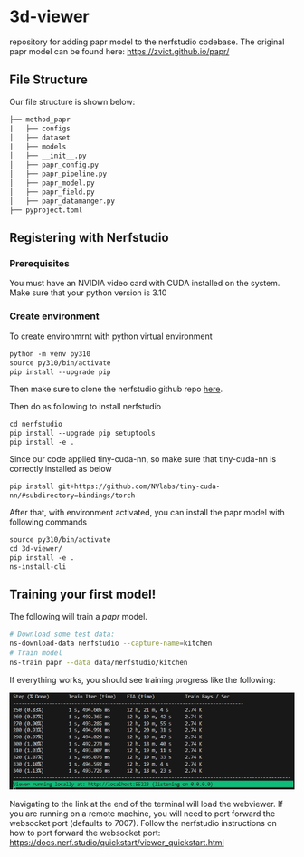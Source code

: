 # 3d-viewer
repository for adding papr model to the nerfstudio codebase. The original papr model can be found here: https://zvict.github.io/papr/

## File Structure
Our file structure is shown below:

```
├── method_papr
|   ├── configs
│   ├── dataset
|   ├── models
│   ├── __init__.py
│   ├── papr_config.py
│   ├── papr_pipeline.py 
│   ├── papr_model.py 
│   ├── papr_field.py 
│   ├── papr_datamanger.py 
├── pyproject.toml
```

## Registering with Nerfstudio
### Prerequisites

You must have an NVIDIA video card with CUDA installed on the system. Make sure that your python version is 3.10
### Create environment

To create environmrnt with python virtual environment
```
python -m venv py310
source py310/bin/activate
pip install --upgrade pip
```
Then make sure to clone the nerfstudio github repo [here](https://github.com/nerfstudio-project/nerfstudio/).

Then do as following to install nerfstudio
```
cd nerfstudio
pip install --upgrade pip setuptools
pip install -e .
```
Since our code applied tiny-cuda-nn, so make sure that tiny-cuda-nn is correctly installed as below
```
pip install git+https://github.com/NVlabs/tiny-cuda-nn/#subdirectory=bindings/torch
```
After that, with environment activated, you can install the papr model with following commands
```
source py310/bin/activate
cd 3d-viewer/
pip install -e .
ns-install-cli
```
## Training your first model!

The following will train a _papr_ model.

```bash
# Download some test data:
ns-download-data nerfstudio --capture-name=kitchen
# Train model
ns-train papr --data data/nerfstudio/kitchen
```

If everything works, you should see training progress like the following:

<p align="center">
    <img width="800" alt="image" src="./training.png">
</p>

Navigating to the link at the end of the terminal will load the webviewer. If you are running on a remote machine, you will need to port forward the websocket port (defaults to 7007).
Follow the nerfstudio instructions on how to port forward the websocket port:
https://docs.nerf.studio/quickstart/viewer_quickstart.html
